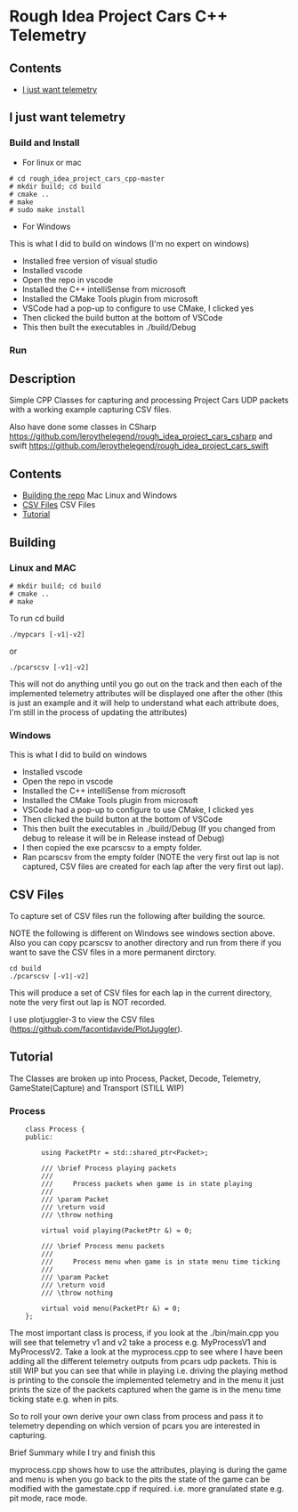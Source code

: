 # Rough Idea Project Cars C++ Telemetry

## Contents

* [I just want telemetry](#P-JustTelemetry)


## <a name="P-JustTelemetry"></a>I just want telemetry

### Build and Install

- For linux or mac

```
# cd rough_idea_project_cars_cpp-master
# mkdir build; cd build
# cmake ..
# make
# sudo make install
```

- For Windows

This is what I did to build on windows (I'm no expert on windows)

- Installed free version of visual studio 
- Installed vscode
- Open the repo in vscode
- Installed the C++ intelliSense from microsoft
- Installed the CMake Tools plugin from microsoft
- VSCode had a pop-up to configure to use CMake, I clicked yes
- Then clicked the build button at the bottom of VSCode
- This then built the executables in ./build/Debug

### Run




## Description

Simple CPP Classes for capturing and processing Project Cars UDP packets with a working example capturing CSV files.


Also have done some classes in CSharp https://github.com/leroythelegend/rough_idea_project_cars_csharp and swift https://github.com/leroythelegend/rough_idea_project_cars_swift


## Contents

* [Building the repo](#P-Building) Mac Linux and Windows
* [CSV Files](#P-CSV) CSV Files
* [Tutorial](#P-Tutorial)

## <a name="P-Building"></a> Building

### Linux and MAC

```
# mkdir build; cd build
# cmake ..
# make
```

To run cd build

```
./mypcars [-v1|-v2]
```
or
```
./pcarscsv [-v1|-v2]
```

This will not do anything until you go out on the track and then each of the implemented telemetry attributes will be displayed one after the other (this is just an example and it will help to understand what each attribute does, I'm still in the process of updating the attributes)

### Windows

This is what I did to build on windows 

- Installed vscode
- Open the repo in vscode
- Installed the C++ intelliSense from microsoft
- Installed the CMake Tools plugin from microsoft
- VSCode had a pop-up to configure to use CMake, I clicked yes
- Then clicked the build button at the bottom of VSCode
- This then built the executables in ./build/Debug (If you changed from debug to release it will be in Release instead of Debug)
- I then copied the exe pcarscsv to a empty folder.
- Ran pcarscsv from the empty folder (NOTE the very first out lap is not captured, CSV files are created for each lap after the very first out lap).

 
## <a name="P-CSV"></a> CSV Files

To capture set of CSV files run the following after building the source.

NOTE the following is different on Windows see windows section above. Also you can copy pcarscsv to another directory and run from there if you want to save the CSV files in a more permanent dirctory.

```
cd build
./pcarscsv [-v1|-v2]
```

This will produce a set of CSV files for each lap in the current directory, note the very first out lap is NOT recorded.

I use plotjuggler-3 to view the CSV files (https://github.com/facontidavide/PlotJuggler).


## <a name="P-Tutorial"></a> Tutorial

The Classes are broken up into Process, Packet, Decode, Telemetry, GameState(Capture) and Transport (STILL WIP)

### Process

```
    class Process {
    public:

        using PacketPtr = std::shared_ptr<Packet>;

        /// \brief Process playing packets
        ///
        ///     Process packets when game is in state playing
        ///
        /// \param Packet
        /// \return void
        /// \throw nothing

        virtual void playing(PacketPtr &) = 0;

        /// \brief Process menu packets
        ///
        ///     Process menu when game is in state menu time ticking
        ///
        /// \param Packet
        /// \return void
        /// \throw nothing

        virtual void menu(PacketPtr &) = 0;
    };
```

The most important class is process, if you look at the ./bin/main.cpp you will see that telemetry v1 and v2 take a process e.g. MyProcessV1 and MyProcessV2. Take a look at the myprocess.cpp to see where I have been adding all the different telemetry outputs from pcars udp packets. This is still WIP but you can see that while in playing i.e. driving the playing method is printing to the console the implemented telemetry and in the menu it just prints the size of the packets captured when the game is in the menu time ticking state e.g. when in pits. 

So to roll your own derive your own class from process and pass it to telemetry depending on which version of pcars you are interested in capturing. 

Brief Summary while I try and finish this

myprocess.cpp shows how to use the attributes, playing is during the game and menu is when you go back to the pits the state of the game can be modified with the gamestate.cpp if required. i.e. more granulated state e.g. pit mode, race mode.
